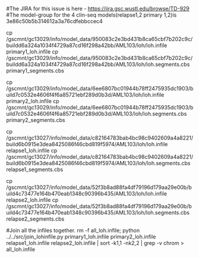 #The JIRA for this issue is here - https://jira.gsc.wustl.edu/browse/TD-929
#The model-group for the 4 clin-seq models(relapse1,2 primary 1,2)is 3e86c50b5b314612a3a76cdfebbccec4

cp /gscmnt/gc13029/info/model_data/950083c2e3bd431b8ca65cbf7b202c9c/buildd6a324a1034f4729a87cd16f298a42bb/AML103/loh/loh.infile primary1_loh.infile
cp /gscmnt/gc13029/info/model_data/950083c2e3bd431b8ca65cbf7b202c9c/buildd6a324a1034f4729a87cd16f298a42bb/AML103/loh/loh.segments.cbs primary1_segments.cbs

cp /gscmnt/gc13029/info/model_data/6ee6807bc01944b78ff2475935dc1903/build7c0532e4606f4f6a85721ebf289d0b3d/AML103/loh/loh.infile primary2_loh.infile
cp /gscmnt/gc13029/info/model_data/6ee6807bc01944b78ff2475935dc1903/build7c0532e4606f4f6a85721ebf289d0b3d/AML103/loh/loh.segments.cbs primary2_segments.cbs

cp /gscmnt/gc13027/info/model_data/c82164783bab4bc98c9402609a4a8221/build6b0915e3dea8425086f46cbd819f5974/AML103/loh/loh.infile relapse1_loh.infile
cp /gscmnt/gc13027/info/model_data/c82164783bab4bc98c9402609a4a8221/build6b0915e3dea8425086f46cbd819f5974/AML103/loh/loh.segments.cbs relapse1_segments.cbs

cp /gscmnt/gc13027/info/model_data/52f3b8ad88fa4df79196d179aa29e00b/build4c73477e164b470eab1348c90396b435/AML103/loh/loh.infile relapse2_loh.infile
cp /gscmnt/gc13027/info/model_data/52f3b8ad88fa4df79196d179aa29e00b/build4c73477e164b470eab1348c90396b435/AML103/loh/loh.segments.cbs relapse2_segments.cbs

#Join all the infiles together.
rm -f all_loh.infile; python  ../../src/join_lohinfile.py primary1_loh.infile primary2_loh.infile relapse1_loh.infile relapse2_loh.infile | sort -k1,1 -nk2,2 | grep -v chrom > all_loh.infile
